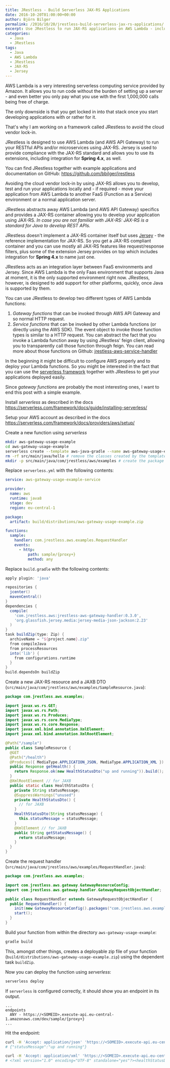 ```yaml
---
title: JRestless - Build Serverless JAX-RS Applications
date: 2016-10-20T01:00:00+00:00
author: Björn Bilger
permalink: /2016/10/20/jrestless-build-serverless-jax-rs-applications/
excerpt: Use JRestless to run JAX-RS applications on AWS Lambda - including integration for Spring 4.x
categories:
  - Java
  - JRestless
tags:
  - Java
  - AWS Lambda
  - JRestless
  - JAX-RS
  - Jersey
---
```


AWS Lambda is a very interesting serverless computing service provided by Amazon. It allows you to run code without the burden of setting up a server - and even better you only pay what you use with the first 1,000,000 calls being free of charge.

The only downside is that you get locked in into that stack once you start developing applications with or rather for it.

That's why I am working on a framework called JRestless to avoid the cloud vendor lock-in.

JRestless is designed to use AWS Lambda (and AWS API Gateway) to run your RESTful APIs and/or microservices using JAX-RS. Jersey is used to provide compliance with the JAX-RS standard and allows you to use its extensions, including integration for **Spring 4.x**, as well.

You can find JRestless together with example applications and documentation on GitHub: https://github.com/bbilger/jrestless

Avoiding the cloud vendor lock-in by using JAX-RS allows you to develop, test and run your applications locally and - if required - move your application from AWS Lambda to another FaaS (Function as a Service) environment or a normal application server.

JRestless abstracts away AWS Lambda (and AWS API Gateway) specifics and provides a JAX-RS container allowing you to develop your application using JAX-RS. _In case you are not familiar with JAX-RS: JAX-RS is a standard for Java to develop REST APIs._

JRestless doesn't implement a JAX-RS container itself but uses [Jersey](https://jersey.java.net/) - the reference implementation for JAX-RS. So you get a JAX-RS compliant container and you can use mostly all JAX-RS features like request/response filters, plus some of the extension Jersey provides on top which includes integration for **Spring 4.x** to name just one.

JRestless acts as an integration layer between FaaS environments and Jersey. Since AWS Lambda is the only Faas environment that supports Java at moment, it is the only supported environment right now. JRestless, however, is designed to add support for other platforms, quickly, once Java is supported by them.

You can use JRestless to develop two different types of AWS Lambda functions:
1. _Gateway functions_ that can be invoked through AWS API Gateway and so normal HTTP request.
2. _Service functions_ that can be invoked by other Lambda functions (or directly using the AWS SDK). The event object to invoke those function types is similar to a HTTP request. You can abstract the fact that you invoke a Lambda function away by using JRestless' feign client, allowing you to transparently call those function through feign. You can read more about those functions on Github: [jrestless-aws-service-handler](https://github.com/bbilger/jrestless/tree/master/aws/service/jrestless-aws-service-handler)

In the beginning it might be difficult to configure AWS properly and to deploy your Lambda functions. So you might be interested in the fact that you can use the [serverless framework](https://github.com/serverless/serverless) together with JRestless to get your applications deployed easily.

Since _gateway functions_ are probably the most interesting ones, I want to end this post with a simple example.

Install _serverless_ as described in the docs https://serverless.com/framework/docs/guide/installing-serverless/

Setup your AWS account as described in the docs https://serverless.com/framework/docs/providers/aws/setup/

Create a new function using _serverless_

```bash
mkdir aws-gateway-usage-example
cd aws-gateway-usage-example
serverless create --template aws-java-gradle --name aws-gateway-usage-example
rm -rf src/main/java/hello # remove the classes created by the template
mkdir -p src/main/java/com/jrestless/aws/examples # create the package structure
```
Replace `serverless.yml` with the following contents:

```yml
service: aws-gateway-usage-example-service

provider:
  name: aws
  runtime: java8
  stage: dev
  region: eu-central-1

package:
  artifact: build/distributions/aws-gateway-usage-example.zip

functions:
  sample:
    handler: com.jrestless.aws.examples.RequestHandler
    events:
      - http:
          path: sample/{proxy+}
          method: any

```

Replace `build.gradle` with the following contents:

```gradle
apply plugin: 'java'

repositories {
  jcenter()
  mavenCentral()
}
dependencies {
  compile(
    'com.jrestless.aws:jrestless-aws-gateway-handler:0.3.0',
    'org.glassfish.jersey.media:jersey-media-json-jackson:2.23'
  )
}
task buildZip(type: Zip) {
  archiveName = "${project.name}.zip"
  from compileJava
  from processResources
  into('lib') {
    from configurations.runtime
  }
}
build.dependsOn buildZip

```

Create a new JAX-RS resource and a JAXB DTO (`src/main/java/com/jrestless/aws/examples/SampleResource.java`):

```java
package com.jrestless.aws.examples;

import javax.ws.rs.GET;
import javax.ws.rs.Path;
import javax.ws.rs.Produces;
import javax.ws.rs.core.MediaType;
import javax.ws.rs.core.Response;
import javax.xml.bind.annotation.XmlElement;
import javax.xml.bind.annotation.XmlRootElement;

@Path("/sample")
public class SampleResource {
  @GET
  @Path("/health")
  @Produces({ MediaType.APPLICATION_JSON, MediaType.APPLICATION_XML })
  public Response getHealth() {
    return Response.ok(new HealthStatusDto("up and running")).build();
  }
  @XmlRootElement // for JAXB
  public static class HealthStatusDto {
    private String statusMessage;
    @SuppressWarnings("unused")
    private HealthStatusDto() {
      // for JAXB
    }
    HealthStatusDto(String statusMessage) {
      this.statusMessage = statusMessage;
    }
    @XmlElement // for JAXB
    public String getStatusMessage() {
      return statusMessage;
    }
  }
}
```

Create the request handler (`src/main/java/com/jrestless/aws/examples/RequestHandler.java`):
```java
package com.jrestless.aws.examples;

import com.jrestless.aws.gateway.GatewayResourceConfig;
import com.jrestless.aws.gateway.handler.GatewayRequestObjectHandler;

public class RequestHandler extends GatewayRequestObjectHandler {
  public RequestHandler() {
    init(new GatewayResourceConfig().packages("com.jrestless.aws.examples"));
    start();
  }
}
```

Build your function from within the directory `aws-gateway-usage-example`:
```bash
gradle build
```
This, amongst other things, creates a deployable zip file of your function (`build/distributions/aws-gateway-usage-example.zip`) using the dependent task `buildZip`.

Now you can deploy the function using _serverless_:

```bash
serverless deploy
```

If `serverless` is configured correctly, it should show you an endpoint in its output.
```
...
endpoints
  ANY - https://<SOMEID>.execute-api.eu-central-1.amazonaws.com/dev/sample/{proxy+}
...
```

Hit the endpoint:

```sh
curl -H 'Accept: application/json' 'https://<SOMEID>.execute-api.eu-central-1.amazonaws.com/dev/sample/health'
# {"statusMessage":"up and running"}
```

```sh
curl -H 'Accept: application/xml' 'https://<SOMEID>.execute-api.eu-central-1.amazonaws.com/dev/sample/health'
# <?xml version="1.0" encoding="UTF-8" standalone="yes"?><healthStatusDto><statusMessage>up and running</statusMessage></healthStatusDto>
```
